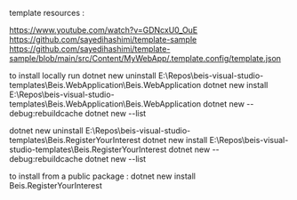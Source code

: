 ﻿



template resources : 

https://www.youtube.com/watch?v=GDNcxU0_OuE
https://github.com/sayedihashimi/template-sample
https://github.com/sayedihashimi/template-sample/blob/main/src/Content/MyWebApp/.template.config/template.json


to install locally run 
dotnet new uninstall E:\Repos\beis-visual-studio-templates\Beis.WebApplication\Beis.WebApplication
dotnet new install E:\Repos\beis-visual-studio-templates\Beis.WebApplication\Beis.WebApplication
dotnet new --debug:rebuildcache
dotnet new --list



dotnet new uninstall E:\Repos\beis-visual-studio-templates\Beis.RegisterYourInterest
dotnet new install E:\Repos\beis-visual-studio-templates\Beis.RegisterYourInterest
dotnet new --debug:rebuildcache
dotnet new --list

to install from a public package :
dotnet new install Beis.RegisterYourInterest